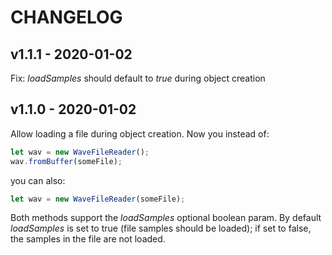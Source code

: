 # CHANGELOG

## v1.1.1 - 2020-01-02
Fix: *loadSamples* should default to *true* during object creation

## v1.1.0 - 2020-01-02
Allow loading a file during object creation. Now you instead of:
```javascript
let wav = new WaveFileReader();
wav.fromBuffer(someFile);
```
you can also:
```javascript
let wav = new WaveFileReader(someFile);
```
Both methods support the *loadSamples* optional boolean param.
By default *loadSamples* is set to true (file samples should be loaded);
if set to false, the samples in the file are not loaded.
